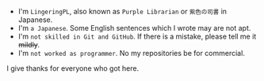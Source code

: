 - I'm `LingeringPL`, also known as `Purple Librarian` or `紫色の司書` in Japanese.
- I'm `a Japanese`. Some English sentences which I wrote may are not apt.
- I'm `not skilled in Git and GitHub`. If there is a mistake, please tell me it ~~mildly~~.
- I'm `not worked as programmer`. No my repositories be for commercial.

I give thanks for everyone who got here.
